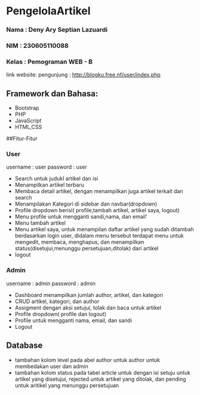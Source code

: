 # PengelolaArtikel
### Nama  : Deny Ary Septian Lazuardi
### NIM   : 230605110088
### Kelas : Pemograman WEB - B

link website:
pengunjung : http://blogku.free.nf/user/index.php


## Framework dan Bahasa:
- Bootstrap
- PHP
- JavaScript
- HTML,CSS

##Fitur-Fitur

### User
username : user
password : user
- Search untuk judukl artikel dan isi
- Menampilkan artikel terbaru
- Membaca detail artikel, dengan menampilkan juga artikel terkait dan search
- Menampilakan Kategori di sidebar dan navbar(dropdown)
- Profile dropdown berisi( profile,tambah artikel, artikel saya, logout)
- Menu profile untuk mengganti sandi,nama, dan email'
- Menu tambah artikel
- Menu artikel saya, untuk menampilan daftar artikel yang sudah ditambah berdasarkan login user, didalam menu tersebut terdapat menu untuk mengedit, membaca, menghapus, dan menampilkan status(disetujui,menunggu persetujuan,ditolak) dari artikel
- logout
### Admin
username : admin 
password : admin
- Dashboard menampilkan jumlah author, artikel, dan kategori
- CRUD artikel, kategori, dan author
- Assigment dengan aksi setujui, tolak dan baca untuk artikel
- Profile dropdown( profile dan logout)
- Profile untuk mengganti nama, email, dan sandi
- Logout

## Database
- tambahan kolom level pada abel author untuk author untuk membedakan user dan admin
- tambahan kolom status pada tabel article untuk dengan isi setuju untuk artikel yang disetujui, rejected untuk artikel yang ditolak, dan pending untuk aritikel yang menunggu persetujuan
